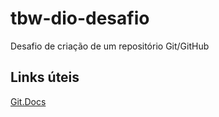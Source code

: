 # tbw-dio-desafio
Desafio de criação de um repositório Git/GitHub

## Links úteis
[Git.Docs](https://git-scm.com/docs)
